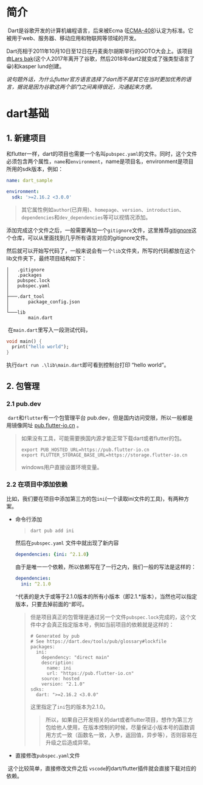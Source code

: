 # 简介

​		Dart是谷歌开发的计算机编程语言，后来被Ecma ([ECMA-408](https://www.ecma-international.org/wp-content/uploads/ECMA-408_4th_edition_december_2015.pdf))认定为标准。它被用于web、服务器、移动应用和物联网等领域的开发。

​		Dart亮相于2011年10月10日至12日在丹麦奥尔胡斯举行的GOTO大会上。该项目由[Lars bak](https://en.wikipedia.org/wiki/Lars_Bak_(computer_programmer))(这个人2017年离开了谷歌，然后2018年dart2就变成了强类型语言了😀)和kasper lund创建。

​		*说句题外话，为什么flutter官方语言选择了dart而不是其它在当时更加优秀的语言，据说是因为谷歌这两个部门之间离得很近，沟通起来方便。*

# dart基础

## 1. 新建项目

​		和flutter一样，dart的项目也需要一个名叫`pubspec.yaml`的文件。同时，这个文件必须包含两个属性，`name`和`environment`，name是项目名，environment是项目所用的sdk版本，例如：

```yaml
name: dart_sample

environment:
  sdk: '>=2.16.2 <3.0.0'
```

> 其它属性例如`author`(已弃用)、`homepage`、`version`、`introduction`、`dependencies`和`dev_dependencies`等可以视情况添加。

​		添加完成这个文件之后，一般需要再加一个`gitignore`文件，这里推荐[gitignore](https://github.com/github/gitignore)这个仓库，可以从里面找到几乎所有语言对应的gitignore文件。

​		然后就可以开始写代码了，一般来说会有一个`lib`文件夹，所写的代码都放在这个lib文件夹下，最终项目结构如下：

```
│   .gitignore
│   .packages
│   pubspec.lock
│   pubspec.yaml
│
├───.dart_tool
│       package_config.json
│
└───lib
        main.dart
```

​		在`main.dart`里写入一段测试代码，

```dart
void main() {
  print("hello world");
}
```

执行`dart run .\lib\main.dart`即可看到控制台打印 “hello world”。

## 2. 包管理

### 2.1 pub.dev

​		`dart`和`flutter`有一个包管理平台 pub.dev，但是国内访问受限，所以一般都是用镜像网址 [pub.flutter-io.cn](https://pub.flutter-io.cn/) 。

> 如果没有工具，可能需要换国内源才能正常下载dart或者flutter的包。
>
> ```shell
> export PUB_HOSTED_URL=https://pub.flutter-io.cn
> export FLUTTER_STORAGE_BASE_URL=https://storage.flutter-io.cn
> ```
>
> windows用户直接设置环境变量。

### 2.2 在项目中添加依赖

​		比如，我们要在项目中添加第三方的包`ini`(一个读取ini文件的工具)，有两种方案。

* 命令行添加

  > ```shell
  > dart pub add ini
  > ```

  然后在`pubspec.yaml` 文件中就出现了新内容

  ```yaml
  dependencies: {ini: ^2.1.0}     
  ```

  由于是唯一一个依赖，所以依赖写在了一行之内，我们一般的写法是这样的：

  ```yaml
  dependencies:
  	ini: ^2.1.0
  ```

  `^`代表的是大于或等于2.1.0版本的所有小版本（即2.1.*版本），当然也可以指定版本，只要去掉前面的`^`即可。

  > 但是项目真正的包管理是通过另一个文件`pubspec.lock`完成的，这个文件中才会真正指定版本号，例如当前项目的依赖就是这样的：
  >
  > ```
  > # Generated by pub
  > # See https://dart.dev/tools/pub/glossary#lockfile
  > packages:
  >   ini:
  >     dependency: "direct main"
  >     description:
  >       name: ini
  >       url: "https://pub.flutter-io.cn"
  >     source: hosted
  >     version: "2.1.0"
  > sdks:
  >   dart: ">=2.16.2 <3.0.0"
  > ```
  >
  > 这里指定了`ini`包的版本为2.1.0。
  >
  > > 所以，如果自己开发相关的dart或者flutter项目，想作为第三方包给他人使用，在版本控制的时候，尽量保证小版本号的函数调用方式一致（函数名一致，入参，返回值，异步等），否则容易在升级之后造成异常。

* 直接修改`pubspec.yaml`文件

​		这个比较简单，直接修改文件之后 `vscode`的dart/flutter插件就会直接下载对应的依赖。 



